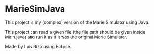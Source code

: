 # MarieSimJava

This project is my (complex) version of the Marie Simulator using Java.

This project can read a given file (the file path should be given inside Main.java) and run it as if it was the original Marie Simulator.

Made by Luis Rizo using Eclipse.
